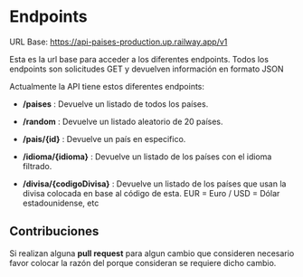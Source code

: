 
# Endpoints

URL Base: https://api-paises-production.up.railway.app/v1

Esta es la url base para acceder a los diferentes endpoints. Todos los endpoints son solicitudes GET y devuelven información en formato JSON

Actualmente la API tiene estos diferentes endpoints:

- **/paises** : Devuelve un listado de todos los países.

- **/random** : Devuelve un listado aleatorio de 20 países.

- **/pais/{id}** : Devuelve un país en especifico.

- **/idioma/{idioma}** : Devuelve un listado de los países con el idioma filtrado.

- **/divisa/{codigoDivisa}** : Devuelve un listado de los países que usan la divisa colocada en base al código de esta. EUR = Euro / USD = Dólar estadounidense, etc

## Contribuciones

Si realizan alguna **pull request** para algun cambio que consideren necesario favor colocar la razón del porque consideran se requiere dicho cambio.

